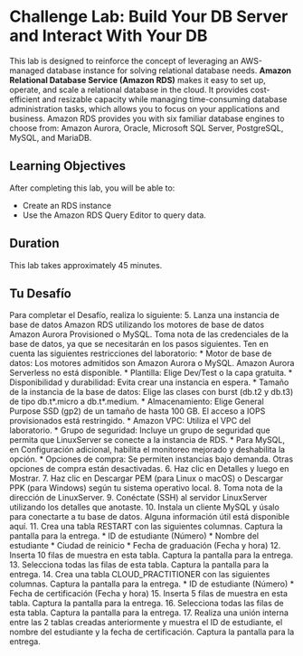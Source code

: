 # Challenge Lab: Build Your DB Server and Interact With Your DB

This lab is designed to reinforce the concept of leveraging an AWS-managed database instance for solving relational database needs. **Amazon Relational Database Service (Amazon RDS)** makes it easy to set up, operate, and scale a relational database in the cloud. It provides cost-efficient and resizable capacity while managing time-consuming database administration tasks, which allows you to focus on your applications and business. Amazon RDS provides you with six familiar database engines to choose from: Amazon Aurora, Oracle, Microsoft SQL Server, PostgreSQL, MySQL, and MariaDB.

## Learning Objectives

After completing this lab, you will be able to:
- Create an RDS instance
- Use the Amazon RDS Query Editor to query data.

## Duration

This lab takes approximately 45 minutes.


## Tu Desafío
Para completar el Desafío, realiza lo siguiente:
5. Lanza una instancia de base de datos Amazon RDS utilizando los motores de base de datos Amazon Aurora Provisioned o MySQL. Toma nota de las credenciales de la base de datos, ya que se necesitarán en los pasos siguientes. Ten en cuenta las siguientes restricciones del laboratorio:
    * Motor de base de datos: Los motores admitidos son Amazon Aurora o MySQL. Amazon Aurora Serverless no está disponible.
    * Plantilla: Elige Dev/Test o la capa gratuita.
    * Disponibilidad y durabilidad: Evita crear una instancia en espera.
    * Tamaño de la instancia de la base de datos: Elige las clases con burst (db.t2 y db.t3) de tipo db.t*.micro a db.t*.medium.
    * Almacenamiento: Elige General Purpose SSD (gp2) de un tamaño de hasta 100 GB. El acceso a IOPS provisionados está restringido.
    * Amazon VPC: Utiliza el VPC del laboratorio.
    * Grupo de seguridad: Incluye un grupo de seguridad que permita que LinuxServer se conecte a la instancia de RDS.
    * Para MySQL, en Configuración adicional, habilita el monitoreo mejorado y deshabilita la opción.
    * Opciones de compra: Se permiten instancias bajo demanda. Otras opciones de compra están desactivadas.
6. Haz clic en Detalles y luego en Mostrar.
7. Haz clic en Descargar PEM (para Linux o macOS) o Descargar PPK (para Windows) según tu sistema operativo local.
8. Toma nota de la dirección de LinuxServer.
9. Conéctate (SSH) al servidor LinuxServer utilizando los detalles que anotaste.
10. Instala un cliente MySQL y úsalo para conectarte a tu base de datos. Alguna información útil está disponible aquí.
11. Crea una tabla RESTART con las siguientes columnas. Captura la pantalla para la entrega.
    * ID de estudiante (Número)
    * Nombre del estudiante
    * Ciudad de reinicio
    * Fecha de graduación (Fecha y hora)
12. Inserta 10 filas de muestra en esta tabla. Captura la pantalla para la entrega.
13. Selecciona todas las filas de esta tabla. Captura la pantalla para la entrega.
14. Crea una tabla CLOUD_PRACTITIONER con las siguientes columnas. Captura la pantalla para la entrega.
    * ID de estudiante (Número)
    * Fecha de certificación (Fecha y hora)
15. Inserta 5 filas de muestra en esta tabla. Captura la pantalla para la entrega.
16. Selecciona todas las filas de esta tabla. Captura la pantalla para la entrega.
17. Realiza una unión interna entre las 2 tablas creadas anteriormente y muestra el ID de estudiante, el nombre del estudiante y la fecha de certificación. Captura la pantalla para la entrega.
